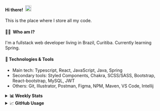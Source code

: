 #### Hi there!&nbsp;&nbsp;<img src="https://media.giphy.com/media/hvRJCLFzcasrR4ia7z/giphy.gif" width="20px">
This is the place where I store all my code.

#### 👨‍💻 &nbsp;Who am I?
I'm a fullstack web developer living in Brazil, Curitiba. Currently learning Spring.

#### 🔧&nbsp;Technologies & Tools
- Main tech: Typescript, React, JavaScript, Java, Spring </br>
- Secondary tools: Styled Components, Chakra, SCSS/SASS, Bootstrap, React-bootstrap, MySQL, JWT </br>
- Others: Git, Illustrator, Postman, Figma, NPM, Maven, VS Code, Intellij </br> 


<details>
  <summary><b> 📊&nbsp;Weekly Stats</b></summary>
<!--START_SECTION:waka-->

```text
Java             39 hrs 50 mins  ███████████████▓░░░░░░░░░   62.16 %
TypeScript       20 hrs 22 mins  ████████░░░░░░░░░░░░░░░░░   31.79 %
Log              1 hr 9 mins     ▒░░░░░░░░░░░░░░░░░░░░░░░░   01.81 %
Text             1 hr 5 mins     ▒░░░░░░░░░░░░░░░░░░░░░░░░   01.70 %
Properties       50 mins         ▒░░░░░░░░░░░░░░░░░░░░░░░░   01.32 %
XML              27 mins         ▒░░░░░░░░░░░░░░░░░░░░░░░░   00.71 %
```

<!--END_SECTION:waka-->
</details>

<details>
  <summary>&#x1f4c8;<b> GitHub Usage</b></summary>
  
[![Top Langs](https://github-readme-stats.vercel.app/api/top-langs/?username=gxlpes&&langs_count=9&layout=compact)](https://github.com/anuraghazra/github-readme-stats)

</details>
